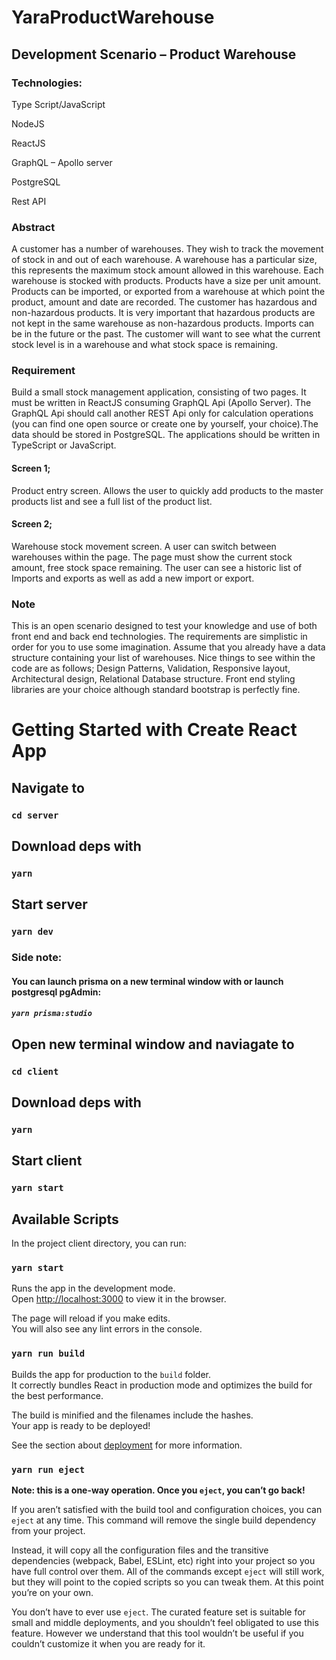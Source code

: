 # YaraProductWarehouse

## Development Scenario – Product Warehouse

### Technologies:

Type Script/JavaScript

NodeJS

ReactJS

GraphQL – Apollo server

PostgreSQL

Rest API

### Abstract

A customer has a number of warehouses. They wish to track the movement of stock in and out of each warehouse. A warehouse has a particular size, this represents the maximum stock amount allowed in this warehouse. Each warehouse is stocked with products. Products have a size per unit amount. Products can be imported, or exported from a warehouse at which point the product, amount and date are recorded. The customer has hazardous and non-hazardous products. It is very important that hazardous products are not kept in the same warehouse as non-hazardous products. Imports can be in the future or the past. The customer will want to see what the current stock level is in a warehouse and what stock space is remaining.

### Requirement

Build a small stock management application, consisting of two pages. It must be written in ReactJS consuming GraphQL Api (Apollo Server). The GraphQL Api should call another REST Api only for calculation operations (you can find one open source or create one by yourself, your choice).The data should be stored in PostgreSQL. The applications should be written in TypeScript or JavaScript.

#### Screen 1;

Product entry screen. Allows the user to quickly add products to the master products list and see a full list of the product list.

#### Screen 2;

Warehouse stock movement screen. A user can switch between warehouses within the page. The page must show the current stock amount, free stock space remaining. The user can see a historic list of Imports and exports as well as add a new import or export.

### Note

This is an open scenario designed to test your knowledge and use of both front end and back end technologies. The requirements are simplistic in order for you to use some imagination. Assume that you already have a data structure containing your list of warehouses. Nice things to see within the code are as follows; Design Patterns, Validation, Responsive layout, Architectural design, Relational Database structure. Front end styling libraries are your choice although standard bootstrap is perfectly fine.

# Getting Started with Create React App

## Navigate to

### `cd server`

## Download deps with

### `yarn`

## Start server

### `yarn dev`

### Side note:

#### You can launch prisma on a new terminal window with or launch postgresql pgAdmin:

##### `yarn prisma:studio`

## Open new terminal window and naviagate to

### `cd client`

## Download deps with

### `yarn`

## Start client

### `yarn start`

## Available Scripts

In the project client directory, you can run:

### `yarn start`

Runs the app in the development mode.\
Open [http://localhost:3000](http://localhost:3000) to view it in the browser.

The page will reload if you make edits.\
You will also see any lint errors in the console.

### `yarn run build`

Builds the app for production to the `build` folder.\
It correctly bundles React in production mode and optimizes the build for the best performance.

The build is minified and the filenames include the hashes.\
Your app is ready to be deployed!

See the section about [deployment](https://facebook.github.io/create-react-app/docs/deployment) for more information.

### `yarn run eject`

**Note: this is a one-way operation. Once you `eject`, you can’t go back!**

If you aren’t satisfied with the build tool and configuration choices, you can `eject` at any time. This command will remove the single build dependency from your project.

Instead, it will copy all the configuration files and the transitive dependencies (webpack, Babel, ESLint, etc) right into your project so you have full control over them. All of the commands except `eject` will still work, but they will point to the copied scripts so you can tweak them. At this point you’re on your own.

You don’t have to ever use `eject`. The curated feature set is suitable for small and middle deployments, and you shouldn’t feel obligated to use this feature. However we understand that this tool wouldn’t be useful if you couldn’t customize it when you are ready for it.

